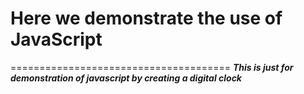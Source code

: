 # Here we demonstrate the use of JavaScript
======================================
***This is just for demonstration of javascript by creating a digital clock***